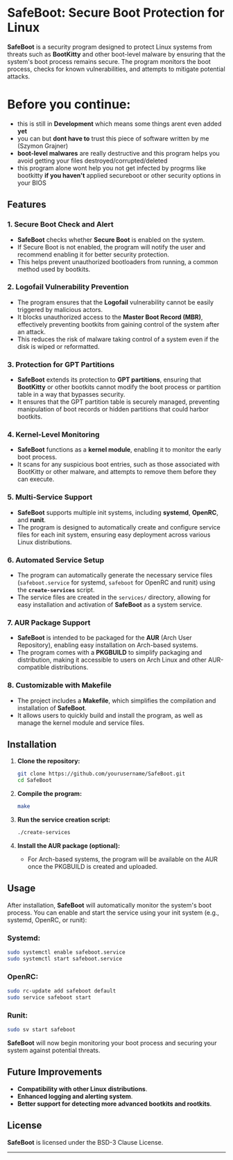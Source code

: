 
# SafeBoot: Secure Boot Protection for Linux

**SafeBoot** is a security program designed to protect Linux systems from threats such as **BootKitty** and other boot-level malware by ensuring that the system's boot process remains secure. The program monitors the boot process, checks for known vulnerabilities, and attempts to mitigate potential attacks.

# Before you continue:
- this is still in **Development** which means some things arent even added **yet**
- you can but **dont have to** trust this piece of software written by me (Szymon Grajner)
- **boot-level malwares** are really destructive and this program helps you avoid getting your files destroyed/corrupted/deleted
- this program alone wont help you not get infected by progrms like bootkitty **if you haven't** applied secureboot or other security options in your BIOS

## Features

### 1. **Secure Boot Check and Alert**
   - **SafeBoot** checks whether **Secure Boot** is enabled on the system.
   - If Secure Boot is not enabled, the program will notify the user and recommend enabling it for better security protection.
   - This helps prevent unauthorized bootloaders from running, a common method used by bootkits.

### 2. **Logofail Vulnerability Prevention**
   - The program ensures that the **Logofail** vulnerability cannot be easily triggered by malicious actors.
   - It blocks unauthorized access to the **Master Boot Record (MBR)**, effectively preventing bootkits from gaining control of the system after an attack.
   - This reduces the risk of malware taking control of a system even if the disk is wiped or reformatted.

### 3. **Protection for GPT Partitions**
   - **SafeBoot** extends its protection to **GPT partitions**, ensuring that **BootKitty** or other bootkits cannot modify the boot process or partition table in a way that bypasses security.
   - It ensures that the GPT partition table is securely managed, preventing manipulation of boot records or hidden partitions that could harbor bootkits.

### 4. **Kernel-Level Monitoring**
   - **SafeBoot** functions as a **kernel module**, enabling it to monitor the early boot process.
   - It scans for any suspicious boot entries, such as those associated with BootKitty or other malware, and attempts to remove them before they can execute.

### 5. **Multi-Service Support**
   - **SafeBoot** supports multiple init systems, including **systemd**, **OpenRC**, and **runit**.
   - The program is designed to automatically create and configure service files for each init system, ensuring easy deployment across various Linux distributions.

### 6. **Automated Service Setup**
   - The program can automatically generate the necessary service files (`safeboot.service` for systemd, `safeboot` for OpenRC and runit) using the **`create-services`** script.
   - The service files are created in the `services/` directory, allowing for easy installation and activation of **SafeBoot** as a system service.

### 7. **AUR Package Support**
   - **SafeBoot** is intended to be packaged for the **AUR** (Arch User Repository), enabling easy installation on Arch-based systems.
   - The program comes with a **PKGBUILD** to simplify packaging and distribution, making it accessible to users on Arch Linux and other AUR-compatible distributions.

### 8. **Customizable with Makefile**
   - The project includes a **Makefile**, which simplifies the compilation and installation of **SafeBoot**.
   - It allows users to quickly build and install the program, as well as manage the kernel module and service files.

## Installation

1. **Clone the repository:**
   ```bash
   git clone https://github.com/yourusername/SafeBoot.git
   cd SafeBoot
   ```

2. **Compile the program:**
   ```bash
   make
   ```

3. **Run the service creation script:**
   ```bash
   ./create-services
   ```

4. **Install the AUR package (optional):**
   - For Arch-based systems, the program will be available on the AUR once the PKGBUILD is created and uploaded.

## Usage

After installation, **SafeBoot** will automatically monitor the system's boot process. You can enable and start the service using your init system (e.g., systemd, OpenRC, or runit):

### Systemd:
```bash
sudo systemctl enable safeboot.service
sudo systemctl start safeboot.service
```

### OpenRC:
```bash
sudo rc-update add safeboot default
sudo service safeboot start
```

### Runit:
```bash
sudo sv start safeboot
```

**SafeBoot** will now begin monitoring your boot process and securing your system against potential threats.

## Future Improvements
- **Compatibility with other Linux distributions**.
- **Enhanced logging and alerting system**.
- **Better support for detecting more advanced bootkits and rootkits**.

## License
**SafeBoot** is licensed under the BSD-3 Clause License.

---
